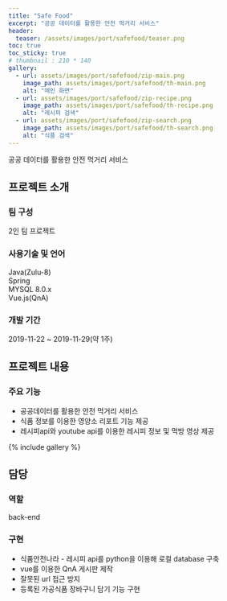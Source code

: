 ```yaml
---
title: "Safe Food"
excerpt: "공공 데이터를 활용한 안전 먹거리 서비스"
header:
  teaser: /assets/images/port/safefood/teaser.png
toc: true
toc_sticky: true
# thumbnail : 210 * 140
gallery:
  - url: assets/images/port/safefood/zip-main.png
    image_path: assets/images/port/safefood/th-main.png
    alt: "메인 화면"
  - url: assets/images/port/safefood/zip-recipe.png
    image_path: assets/images/port/safefood/th-recipe.png
    alt: "레시피 검색"
  - url: assets/images/port/safefood/zip-search.png
    image_path: assets/images/port/safefood/th-search.png
    alt: "식품 검색"
---
```

공공 데이터를 활용한 안전 먹거리 서비스 
## 프로젝트 소개  
### 팀 구성  
 2인 팀 프로젝트
### 사용기술 및 언어    
  Java(Zulu-8)  
  Spring  
  MYSQL 8.0.x  
  Vue.js(QnA) 
### 개발 기간  
2019-11-22 ~ 2019-11-29(약 1주)


## 프로젝트 내용
### 주요 기능
 - 공공데이터를 활용한 안전 먹거리 서비스  
 - 식품 정보를 이용한 영양소 리포트 기능 제공  
 - 레시피api와 youtube api를 이용한 레시피 정보 및 먹방 영상 제공  

{% include gallery %}


## 담당
### 역할
back-end
### 구현
- 식품안전나라 - 레시피 api를 python을 이용해 로컬 database 구축
- vue를 이용한 QnA 게시판 제작  
- 잘못된 url 접근 방지  
- 등록된 가공식품 장바구니 담기 기능 구현